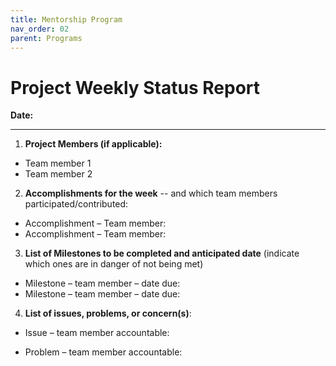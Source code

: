 ```yaml
---
title: Mentorship Program
nav_order: 02
parent: Programs
---
```


# Project Weekly Status Report

**Date:**

____



1. **Project Members (if applicable):**
- Team member 1
- Team member 2

2. **Accomplishments for the week** -- and which team members participated/contributed:
- Accomplishment – Team member:
- Accomplishment – Team member:
	


3. **List of Milestones to be completed and anticipated date** (indicate which ones are in danger of not being met) 
- Milestone – team member – date due:
- Milestone – team member – date due:

4. **List of issues, problems, or concern(s)**:

- Issue – team member accountable:

- Problem – team member accountable:
